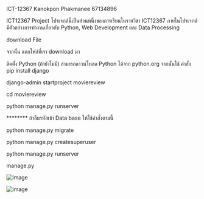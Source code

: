 ICT-12367
Kanokpon Phakmanee 67134896

ICT12367 Project
โปรเจกต์นี้เป็นส่วนหนึ่งของการเรียนในรายวิชา ICT12367
ภายในโปรเจกต์มีตัวอย่างการทำงานเกี่ยวกับ Python, Web Development และ Data Processing


download File  

จากนั้น แตกไฟล์ที่เรา download มา

ติดตั้ง Python (ถ้ายังไม่มี)
สามารถดาวน์โหลด Python ได้จาก python.org
จากนั้นใช้ คำสั่ง pip install django




django-admin startproject moviereview




cd moviereview


python manage.py runserver




******** ถ้าลืมรหัสเข้า Data base ให้ใช้คำสั่งตามนี้


python manage.py migrate


python manage.py createsuperuser


python manage.py runserver


manage.py




![image](https://github.com/user-attachments/assets/9fc49dbe-4a29-419c-a9e3-0e9660618726)






![image](https://github.com/user-attachments/assets/90c6ed31-c3c1-4135-8ac3-67beeded339b)


